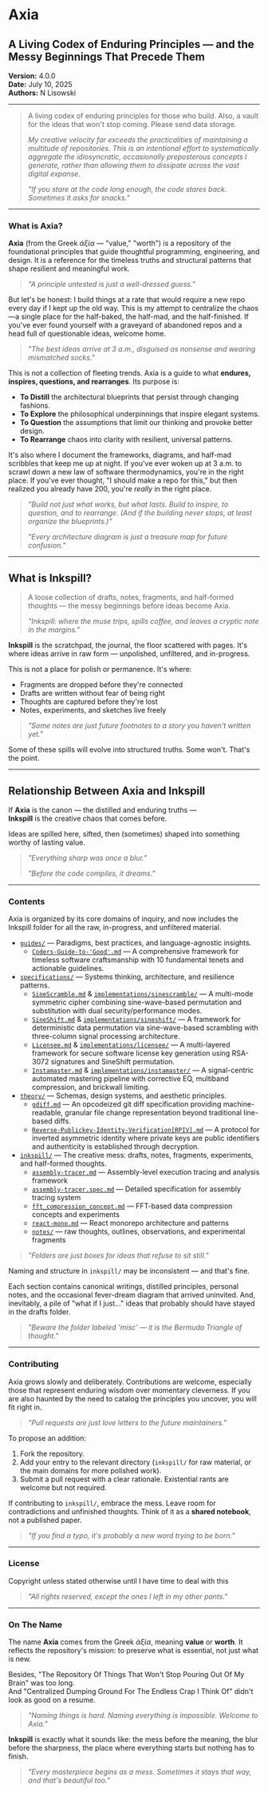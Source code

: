 # **Axia**
## A Living Codex of Enduring Principles — and the Messy Beginnings That Precede Them

**Version:** 4.0.0  
**Date:** July 10, 2025  
**Authors:** N Lisowski

---

> A living codex of enduring principles for those who build.
> Also, a vault for the ideas that won't stop coming. Please send data storage.
>
> _My creative velocity far exceeds the practicalities of maintaining a multitude of repositories. This is an intentional effort to systematically aggregate the idiosyncratic, occasionally preposterous concepts I generate, rather than allowing them to dissipate across the vast digital expanse._
>
> *"If you stare at the code long enough, the code stares back. Sometimes it asks for snacks."*

---

### What is Axia?

**Axia** (from the Greek *ἀξία* — "value," "worth") is a repository of the foundational principles that guide thoughtful programming, engineering, and design. It is a reference for the timeless truths and structural patterns that shape resilient and meaningful work.

> *"A principle untested is just a well-dressed guess."*

But let's be honest: I build things at a rate that would require a new repo every day if I kept up the old way. This is my attempt to centralize the chaos—a single place for the half-baked, the half-mad, and the half-finished. If you've ever found yourself with a graveyard of abandoned repos and a head full of questionable ideas, welcome home.

> *"The best ideas arrive at 3 a.m., disguised as nonsense and wearing mismatched socks."*

This is not a collection of fleeting trends. Axia is a guide to what **endures, inspires, questions, and rearranges**. Its purpose is:

-   **To Distill** the architectural blueprints that persist through changing fashions.
-   **To Explore** the philosophical underpinnings that inspire elegant systems.
-   **To Question** the assumptions that limit our thinking and provoke better design.
-   **To Rearrange** chaos into clarity with resilient, universal patterns.

It's also where I document the frameworks, diagrams, and half-mad scribbles that keep me up at night. If you've ever woken up at 3 a.m. to scrawl down a new law of software thermodynamics, you're in the right place. If you've ever thought, "I should make a repo for this," but then realized you already have 200, you're _really_ in the right place.

> *"Build not just what works, but what lasts. Build to inspire, to question, and to rearrange.
> (And if the building never stops, at least organize the blueprints.)"*
>
> *"Every architecture diagram is just a treasure map for future confusion."*

---

## What is Inkspill?

> A loose collection of drafts, notes, fragments, and half-formed thoughts — the messy beginnings before ideas become Axia.
>
> *"Inkspill: where the muse trips, spills coffee, and leaves a cryptic note in the margins."*

**Inkspill** is the scratchpad, the journal, the floor scattered with pages. It's where ideas arrive in raw form — unpolished, unfiltered, and in-progress.

This is not a place for polish or permanence. It's where:
- Fragments are dropped before they're connected
- Drafts are written without fear of being right
- Thoughts are captured before they're lost
- Notes, experiments, and sketches live freely

> *"Some notes are just future footnotes to a story you haven't written yet."*

Some of these spills will evolve into structured truths. Some won't. That's the point.

---

## Relationship Between Axia and Inkspill

If **Axia** is the canon — the distilled and enduring truths —  
**Inkspill** is the creative chaos that comes before.

Ideas are spilled here, sifted, then (sometimes) shaped into something worthy of lasting value.

> *"Everything sharp was once a blur."*
>
> *"Before the code compiles, it dreams."*

---

### Contents

Axia is organized by its core domains of inquiry, and now includes the Inkspill folder for all the raw, in-progress, and unfiltered material.

-   [`guides/`](guides/) — Paradigms, best practices, and language-agnostic insights.
    -   [`Coders-Guide-to-'Good'.md`](guides/Coders-Guide-to-'Good'.md) — A comprehensive framework for timeless software craftsmanship with 10 fundamental tenets and actionable guidelines.
-   [`specifications/`](specifications/) — Systems thinking, architecture, and resilience patterns.
    -   [`SineScramble.md`](specifications/SineScramble.md) & [`implementations/sinescramble/`](implementations/sinescramble/) — A multi-mode symmetric cipher combining sine-wave-based permutation and substitution with dual security/performance modes.
    -   [`SineShift.md`](specifications/SineShift.md) & [`implementations/sineshift/`](implementations/sineshift/) — A framework for deterministic data permutation via sine-wave-based scrambling with three-column signal processing architecture.
    -   [`Licensee.md`](specifications/Licensee.md) & [`implementations/licensee/`](implementations/licensee/) — A multi-layered framework for secure software license key generation using RSA-3072 signatures and SineShift permutation.
    -   [`Instamaster.md`](specifications/Instamaster.md) & [`implementations/instamaster/`](implementations/instamaster/) — A signal-centric automated mastering pipeline with corrective EQ, multiband compression, and brickwall limiting.
-   [`theory/`](theory/) — Schemas, design systems, and aesthetic principles.
    -   [`gdiff.md`](theory/gdiff.md) — An opcodeized git diff specification providing machine-readable, granular file change representation beyond traditional line-based diffs.
    -   [`Reverse-Publickey-Identity-Verification[RPIV].md`](theory/Reverse-Publickey-Identity-Verification[RPIV].md) — A protocol for inverted asymmetric identity where private keys are public identifiers and authenticity is established through decryption.
-   [`inkspill/`](inkspill/) — The creative mess: drafts, notes, fragments, experiments, and half-formed thoughts.
    -   [`assembly-tracer.md`](inkspill/assembly-tracer.md) — Assembly-level execution tracing and analysis framework
    -   [`assembly-tracer.spec.md`](inkspill/assembly-tracer.spec.md) — Detailed specification for assembly tracing system
    -   [`fft_compression_concept.md`](inkspill/fft_compression_concept.md) — FFT-based data compression concepts and experiments
    -   [`react-mono.md`](inkspill/react-mono.md) — React monorepo architecture and patterns
    -   [`notes/`](inkspill/notes/) — raw thoughts, outlines, observations, and experimental fragments

> *"Folders are just boxes for ideas that refuse to sit still."*

Naming and structure in `inkspill/` may be inconsistent — and that's fine.

Each section contains canonical writings, distilled principles, personal notes, and the occasional fever-dream diagram that arrived uninvited. And, inevitably, a pile of "what if I just..." ideas that probably should have stayed in the drafts folder.

> *"Beware the folder labeled 'misc' — it is the Bermuda Triangle of thought."*

---

### Contributing

Axia grows slowly and deliberately. Contributions are welcome, especially those that represent enduring wisdom over momentary cleverness. If you are also haunted by the need to catalog the principles you uncover, you will fit right in.

> *"Pull requests are just love letters to the future maintainers."*

To propose an addition:

1.  Fork the repository.
2.  Add your entry to the relevant directory (`inkspill/` for raw material, or the main domains for more polished work).
3.  Submit a pull request with a clear rationale. Existential rants are welcome but not required.

If contributing to `inkspill/`, embrace the mess. Leave room for contradictions and unfinished thoughts. Think of it as a **shared notebook**, not a published paper.

> *"If you find a typo, it's probably a new word trying to be born."*

---

### License

Copyright unless stated otherwise until I have time to deal with this

> *"All rights reserved, except the ones I left in my other pants."*

---

### On The Name

The name **Axia** comes from the Greek *ἀξία*, meaning **value** or **worth**. It reflects the repository's mission: to preserve what is essential, not just what is new.

Besides, "The Repository Of Things That Won't Stop Pouring Out Of My Brain" was too long.  
And "Centralized Dumping Ground For The Endless Crap I Think Of" didn't look as good on a resume.

> *"Naming things is hard. Naming everything is impossible. Welcome to Axia."*

**Inkspill** is exactly what it sounds like: the mess before the meaning, the blur before the sharpness, the place where everything starts but nothing has to finish.

> *"Every masterpiece begins as a mess. Sometimes it stays that way, and that's beautiful too."*